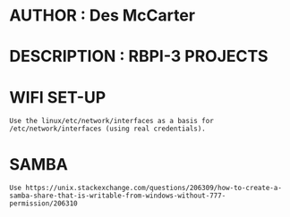 # AUTHOR	: Des McCarter
# DESCRIPTION	: RBPI-3 PROJECTS

# WIFI SET-UP

	Use the linux/etc/network/interfaces as a basis for /etc/network/interfaces (using real credentials).

# SAMBA

	Use https://unix.stackexchange.com/questions/206309/how-to-create-a-samba-share-that-is-writable-from-windows-without-777-permission/206310
